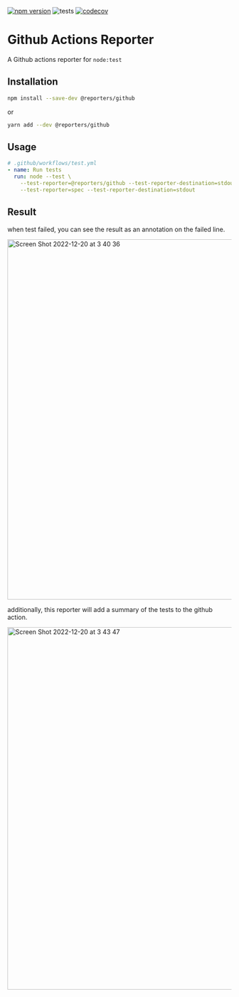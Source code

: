 [![npm version](https://img.shields.io/npm/v/@reporters/github)](https://www.npmjs.com/package/@reporters/github) ![tests](https://github.com/MoLow/reporters/actions/workflows/test.yaml/badge.svg?branch=main) [![codecov](https://codecov.io/gh/MoLow/reporters/branch/main/graph/badge.svg?token=0LFVC8SCQV)](https://codecov.io/gh/MoLow/reporters)

# Github Actions Reporter
A Github actions reporter for `node:test`
 
## Installation

```bash
npm install --save-dev @reporters/github
```
or
```bash
yarn add --dev @reporters/github
```

## Usage

```yaml
# .github/workflows/test.yml
- name: Run tests
  run: node --test \
    --test-reporter=@reporters/github --test-reporter-destination=stdout \
    --test-reporter=spec --test-reporter-destination=stdout
```

## Result

when test failed, you can see the result as an annotation on the failed line.

<img width="810" alt="Screen Shot 2022-12-20 at 3 40 36" src="https://user-images.githubusercontent.com/8221854/208561892-28b821b1-1771-4063-baa2-6e14186ae3bf.png">

additionally, this reporter will add a summary of the tests to the github action.

<img width="815" alt="Screen Shot 2022-12-20 at 3 43 47" src="https://user-images.githubusercontent.com/8221854/208561887-c3eccbd8-7506-4a8f-a18c-2892605f3243.png">
